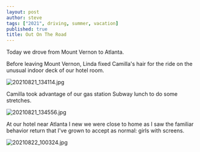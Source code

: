```yaml
---
layout: post
author: steve
tags: ["2021", driving, summer, vacation]
published: true
title: Out On The Road
---
```

Today we drove from Mount Vernon to Atlanta.  

Before leaving Mount Vernon, Linda fixed Camilla's hair for the ride on the unusual indoor deck of our hotel room.  

![20210821_134114.jpg]({{site.baseurl}}/assets/media/20210821_134114.jpg)

Camilla took advantage of our gas station Subway lunch to do some stretches.  

![20210821_134556.jpg]({{site.baseurl}}/assets/media/20210821_134556.jpg)

At our hotel near Atlanta I new we were close to home as I saw the familiar behavior return that I've grown to accept as normal: girls with screens.  

![20210822_100324.jpg]({{site.baseurl}}/assets/media/20210822_100324.jpg)
